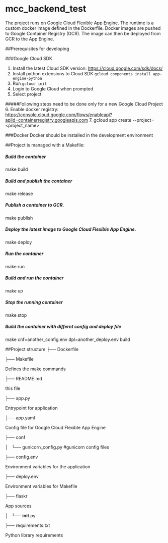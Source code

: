 # mcc_backend_test
The project runs on Google Cloud Flexible App Engine. The runtime is a custom docker image defined in the Dockerfile. Docker images are pushed to Google Container Registry (GCR). The image can then be deployed from GCR to the App Engine.

##Prerequisites for developing

###Google Cloud SDK
1. Install the latest Cloud SDK version: https://cloud.google.com/sdk/docs/
2. Install python extensions to Cloud SDK ``gcloud components install app-engine-python``
3. Run `gcloud init`
4. Login to Google Cloud when prompted
5. Select  project

#####Following steps need to be done only for a new Google Cloud Project
6. Enable docker registry: https://console.cloud.google.com/flows/enableapi?apiid=containerregistry.googleapis.com
7. gcloud app create --project=<project_name>

###Docker
Docker should be installed in the development environment

##Project is managed with a Makefile:
##### Build the container
make build

##### Build and publish the container
make release

##### Publish a container to GCR.
make publish

##### Deploy the latest image to Google Cloud Flexible App Engine.
make deploy

##### Run the container
make run

##### Build and run the container
make up

##### Stop the running container
make stop

##### Build the container with differnt config and deploy file
make cnf=another_config.env dpl=another_deploy.env build

##Project structure
├── Dockerfile
        
├── Makefile

   Defines the make commands
        
├── README.md
   
   this file

├── app.py

   Entrypoint for application

├── app.yaml
    
   Config file for Google Cloud Flexible App Engine

├── conf 
   
│   └── gunicorn_config.py    #gunicorn config files

├── config.env
    
   Environment variables for the application

├── deploy.env

   Environment variables for Makefile

├── flaskr
   
   App sources

│   └── __init__.py

├── requirements.txt

   Python library requirements
    

